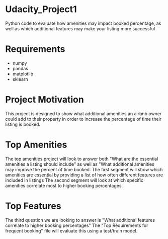# Udacity_Project1
Python code to evaluate how amenities may impact booked percentage, as well as which additional features may make your listing more successful

# Requirements
- numpy
- pandas
- matplotlib
- sklearn

# Project Motivation
This project is designed to show what additional amenities an airbnb owner could add to their property in order to increase the percentage of time their listing is booked.

# Top Amenities
The top amenities project will look to answer both "What are the essential amenities a listing should include" as well as "What additional amenities may improve the percent of time booked.
The first segment will show which amenities are essential by providing a list of how often different features are included in listings
The second segment will look at which specific amenities correlate most to higher booking percentages.

# Top Features
The third question we are looking to answer is "What additional features correlate to higher booking percentages"
The "Top Requirements for frequent booking" file will evaluate this using a test/train model.
